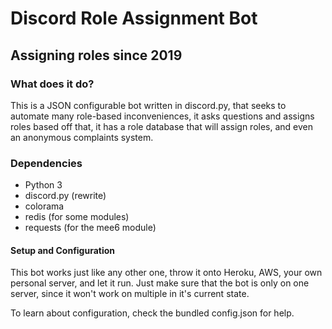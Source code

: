 # Discord Role Assignment Bot
## Assigning roles since 2019

### What does it do?
This is a JSON configurable bot written in discord.py, that seeks to
automate many role-based inconveniences, it asks questions and assigns
roles based off that, it has a role database that will assign roles,
and even an anonymous complaints system.

### Dependencies
* Python 3
* discord.py (rewrite)
* colorama
* redis (for some modules)
* requests (for the mee6 module)

#### Setup and Configuration
This bot works just like any other one, throw it onto Heroku, AWS, your own personal server, and let it run. Just make sure that the bot is only on one server, since it won't work on multiple in it's current state.

To learn about configuration, check the bundled config.json for help.


